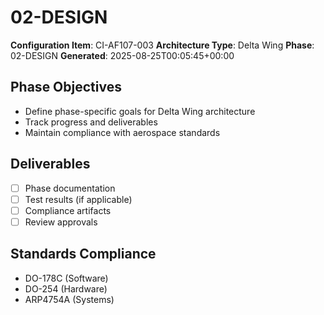 # 02-DESIGN

**Configuration Item**: CI-AF107-003
**Architecture Type**: Delta Wing
**Phase**: 02-DESIGN
**Generated**: 2025-08-25T00:05:45+00:00

## Phase Objectives
- Define phase-specific goals for Delta Wing architecture
- Track progress and deliverables
- Maintain compliance with aerospace standards

## Deliverables
- [ ] Phase documentation
- [ ] Test results (if applicable)
- [ ] Compliance artifacts
- [ ] Review approvals

## Standards Compliance
- DO-178C (Software)
- DO-254 (Hardware)
- ARP4754A (Systems)
